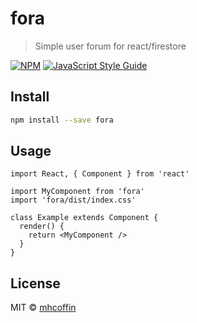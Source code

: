 # fora

> Simple user forum for react/firestore

[![NPM](https://img.shields.io/npm/v/fora.svg)](https://www.npmjs.com/package/fora) [![JavaScript Style Guide](https://img.shields.io/badge/code_style-standard-brightgreen.svg)](https://standardjs.com)

## Install

```bash
npm install --save fora
```

## Usage

```tsx
import React, { Component } from 'react'

import MyComponent from 'fora'
import 'fora/dist/index.css'

class Example extends Component {
  render() {
    return <MyComponent />
  }
}
```

## License

MIT © [mhcoffin](https://github.com/mhcoffin)
